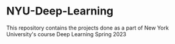 # NYU-Deep-Learning
This repository contains the projects done as a part of New York University's course Deep Learning Spring 2023
